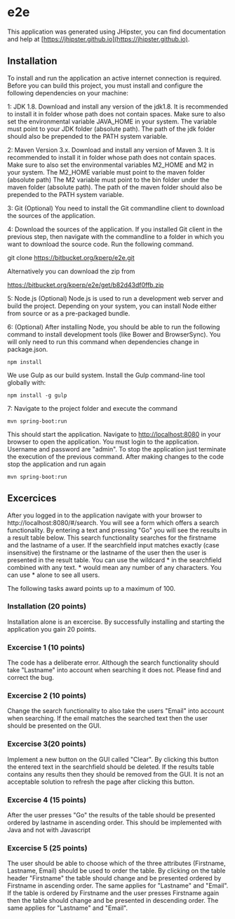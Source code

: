 # e2e

This application was generated using JHipster, you can find documentation and help at [https://jhipster.github.io](https://jhipster.github.io).

## Installation

To install and run the application an active internet connection is required. 
Before you can build this project, you must install and configure the following dependencies on your machine:

1: JDK 1.8. Download and install any version of the jdk1.8. It is recommended to install it in folder whose path does not contain spaces.
Make sure to also set the environmental variable JAVA_HOME in your system. The variable must point to your JDK folder (absolute path). The path of the jdk folder should also be prepended to the PATH system variable.

2: Maven Version 3.x. Download and install any version of Maven 3. It is recommended to install it in folder whose path does not contain spaces.
Make sure to also set the environmental variables M2_HOME and M2 in your system. The M2_HOME variable must point to the maven folder (absolute path) The M2 variable must point to the bin folder under the maven folder (absolute path). The path of the maven folder should also be prepended to the PATH system variable.

3: Git (Optional) You need to install the Git commandline client to download the sources of the application.

4: Download the sources of the application. If you installed Git client in the previous step, then navigate with the commandline to a folder in which you want to download the source code. Run the following command.

git clone https://bitbucket.org/kperp/e2e.git

Alternatively you can download the zip from

https://bitbucket.org/kperp/e2e/get/b82d43df0ffb.zip

5: Node.js (Optional) Node.js is used to run a development web server and build the project. Depending on your system, you can install Node either from source or as a pre-packaged bundle.

6: (Optional) After installing Node, you should be able to run the following command to install development tools (like Bower and BrowserSync). You will only need to run this command when dependencies change in package.json.

    npm install

We use Gulp as our build system. Install the Gulp command-line tool globally with:

    npm install -g gulp
	
7: Navigate to the project folder and execute the command
	
	mvn spring-boot:run

This should start the application.
Navigate to [http://localhost:8080](http://localhost:8080) in your browser to open the application.
You must login to the application. Username and password are "admin".
To stop the application just terminate the execution of the previous command.
After making changes to the code stop the application and run again 

	mvn spring-boot:run

## Excercices

After you logged in to the application navigate with your browser to http://localhost:8080/#/search. You will see a form which offers a search functionality. By entering a text and pressing "Go" you will see the results in a result table below. This search functionality searches for the firstname and the lastname of a user. If the searchfield input matches exactly (case insensitive) the firstname or the lastname of the user then the user is presented in the result table. You can use the wildcard * in the searchfield combined with any text. * would mean any number of any characters. You can use * alone to see all users.

The following tasks award points up to a maximum of 100.

### Installation (20 points)

Installation alone is an excercise. By successfully installing and starting the application you gain 20 points.

### Excercise 1 (10 points)

The code has a deliberate error. Although the search functionality should take "Lastname" into account when searching it does not. Please find and correct the bug.

### Excercise 2 (10 points)

Change the search functionality to also take the users "Email" into account when searching. If the email matches the searched text then the user should be presented on the GUI.

### Excercise 3(20 points)

Implement a new button on the GUI called "Clear". By clicking this button the entered text in the searchfield should be deleted. If the results table contains any results then they should be removed from the GUI. It is not an acceptable solution to refresh the page after clicking this button.

### Excercise 4 (15 points)

After the user presses "Go" the results of the table should be presented ordered by lastname in ascending order. This should be implemented with Java and not with Javascript

### Excercise 5 (25 points)

The user should be able to choose which of the three attributes (Firstname, Lastname, Email) should be used to order the table. By clicking on the table header "Firstname" the table should change and be presented ordered by Firstname in ascending order. The same applies for "Lastname" and "Email". If the table is ordered by Firstname and the user presses Firstname again then the table should change and be presented in descending order. The same applies for "Lastname" and "Email".

